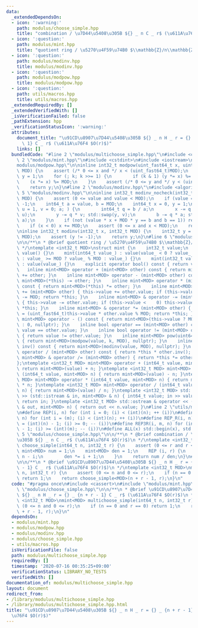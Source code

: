 ```yaml
---
data:
  _extendedDependsOn:
  - icon: ':warning:'
    path: modulus/choose_simple.hpp
    title: "combination / \u7D44\u5408\u305B ${} _ n C _ r$ (\u611A\u76F4 $O(r)$)"
  - icon: ':question:'
    path: modulus/mint.hpp
    title: "quotient ring / \u5270\u4F59\u74B0 $\\mathbb{Z}/n\\mathbb{Z}$"
  - icon: ':question:'
    path: modulus/modinv.hpp
    title: modulus/modinv.hpp
  - icon: ':question:'
    path: modulus/modpow.hpp
    title: modulus/modpow.hpp
  - icon: ':question:'
    path: utils/macros.hpp
    title: utils/macros.hpp
  _extendedRequiredBy: []
  _extendedVerifiedWith: []
  _isVerificationFailed: false
  _pathExtension: hpp
  _verificationStatusIcon: ':warning:'
  attributes:
    document_title: "\u91CD\u8907\u7D44\u5408\u305B ${} _ n H _ r = {} _ {n + r -\
      \ 1} C _ r$ (\u611A\u76F4 $O(r)$)"
    links: []
  bundledCode: "#line 2 \"modulus/multichoose_simple.hpp\"\n#include <cassert>\n#line\
    \ 2 \"modulus/mint.hpp\"\n#include <cstdint>\n#include <iostream>\n#line 4 \"\
    modulus/modpow.hpp\"\n\ninline int32_t modpow(uint_fast64_t x, uint64_t k, int32_t\
    \ MOD) {\n    assert (/* 0 <= x and */ x < (uint_fast64_t)MOD);\n    uint_fast64_t\
    \ y = 1;\n    for (; k; k >>= 1) {\n        if (k & 1) (y *= x) %= MOD;\n    \
    \    (x *= x) %= MOD;\n    }\n    assert (/* 0 <= y and */ y < (uint_fast64_t)MOD);\n\
    \    return y;\n}\n#line 2 \"modulus/modinv.hpp\"\n#include <algorithm>\n#line\
    \ 5 \"modulus/modinv.hpp\"\n\ninline int32_t modinv_nocheck(int32_t value, int32_t\
    \ MOD) {\n    assert (0 <= value and value < MOD);\n    if (value == 0) return\
    \ -1;\n    int64_t a = value, b = MOD;\n    int64_t x = 0, y = 1;\n    for (int64_t\
    \ u = 1, v = 0; a; ) {\n        int64_t q = b / a;\n        x -= q * u; std::swap(x,\
    \ u);\n        y -= q * v; std::swap(y, v);\n        b -= q * a; std::swap(b,\
    \ a);\n    }\n    if (not (value * x + MOD * y == b and b == 1)) return -1;\n\
    \    if (x < 0) x += MOD;\n    assert (0 <= x and x < MOD);\n    return x;\n}\n\
    \ninline int32_t modinv(int32_t x, int32_t MOD) {\n    int32_t y = modinv_nocheck(x,\
    \ MOD);\n    assert (y != -1);\n    return y;\n}\n#line 6 \"modulus/mint.hpp\"\
    \n\n/**\n * @brief quotient ring / \u5270\u4F59\u74B0 $\\mathbb{Z}/n\\mathbb{Z}$\n\
    \ */\ntemplate <int32_t MOD>\nstruct mint {\n    int32_t value;\n    mint() :\
    \ value() {}\n    mint(int64_t value_) : value(value_ < 0 ? value_ % MOD + MOD\
    \ : value_ >= MOD ? value_ % MOD : value_) {}\n    mint(int32_t value_, std::nullptr_t)\
    \ : value(value_) {}\n    explicit operator bool() const { return value; }\n \
    \   inline mint<MOD> operator + (mint<MOD> other) const { return mint<MOD>(*this)\
    \ += other; }\n    inline mint<MOD> operator - (mint<MOD> other) const { return\
    \ mint<MOD>(*this) -= other; }\n    inline mint<MOD> operator * (mint<MOD> other)\
    \ const { return mint<MOD>(*this) *= other; }\n    inline mint<MOD> & operator\
    \ += (mint<MOD> other) { this->value += other.value; if (this->value >= MOD) this->value\
    \ -= MOD; return *this; }\n    inline mint<MOD> & operator -= (mint<MOD> other)\
    \ { this->value -= other.value; if (this->value <    0) this->value += MOD; return\
    \ *this; }\n    inline mint<MOD> & operator *= (mint<MOD> other) { this->value\
    \ = (uint_fast64_t)this->value * other.value % MOD; return *this; }\n    inline\
    \ mint<MOD> operator - () const { return mint<MOD>(this->value ? MOD - this->value\
    \ : 0, nullptr); }\n    inline bool operator == (mint<MOD> other) const { return\
    \ value == other.value; }\n    inline bool operator != (mint<MOD> other) const\
    \ { return value != other.value; }\n    inline mint<MOD> pow(uint64_t k) const\
    \ { return mint<MOD>(modpow(value, k, MOD), nullptr); }\n    inline mint<MOD>\
    \ inv() const { return mint<MOD>(modinv(value, MOD), nullptr); }\n    inline mint<MOD>\
    \ operator / (mint<MOD> other) const { return *this * other.inv(); }\n    inline\
    \ mint<MOD> & operator /= (mint<MOD> other) { return *this *= other.inv(); }\n\
    };\ntemplate <int32_t MOD> mint<MOD> operator + (int64_t value, mint<MOD> n) {\
    \ return mint<MOD>(value) + n; }\ntemplate <int32_t MOD> mint<MOD> operator -\
    \ (int64_t value, mint<MOD> n) { return mint<MOD>(value) - n; }\ntemplate <int32_t\
    \ MOD> mint<MOD> operator * (int64_t value, mint<MOD> n) { return mint<MOD>(value)\
    \ * n; }\ntemplate <int32_t MOD> mint<MOD> operator / (int64_t value, mint<MOD>\
    \ n) { return mint<MOD>(value) / n; }\ntemplate <int32_t MOD> std::istream & operator\
    \ >> (std::istream & in, mint<MOD> & n) { int64_t value; in >> value; n = value;\
    \ return in; }\ntemplate <int32_t MOD> std::ostream & operator << (std::ostream\
    \ & out, mint<MOD> n) { return out << n.value; }\n#line 2 \"utils/macros.hpp\"\
    \n#define REP(i, n) for (int i = 0; (i) < (int)(n); ++ (i))\n#define REP3(i, m,\
    \ n) for (int i = (m); (i) < (int)(n); ++ (i))\n#define REP_R(i, n) for (int i\
    \ = (int)(n) - 1; (i) >= 0; -- (i))\n#define REP3R(i, m, n) for (int i = (int)(n)\
    \ - 1; (i) >= (int)(m); -- (i))\n#define ALL(x) std::begin(x), std::end(x)\n#line\
    \ 5 \"modulus/choose_simple.hpp\"\n\n/**\n * @brief combination / \u7D44\u5408\
    \u305B ${} _ n C _ r$ (\u611A\u76F4 $O(r)$)\n */\ntemplate <int32_t MOD>\nmint<MOD>\
    \ choose_simple(int64_t n, int32_t r) {\n    assert (0 <= r and r <= n);\n   \
    \ mint<MOD> num = 1;\n    mint<MOD> den = 1;\n    REP (i, r) {\n        num *=\
    \ n - i;\n        den *= i + 1;\n    }\n    return num / den;\n}\n#line 5 \"modulus/multichoose_simple.hpp\"\
    \n\n/**\n * @brief \u91CD\u8907\u7D44\u5408\u305B ${} _ n H _ r = {} _ {n + r\
    \ - 1} C _ r$ (\u611A\u76F4 $O(r)$)\n */\ntemplate <int32_t MOD>\nmint<MOD> multichoose_simple(int64_t\
    \ n, int32_t r) {\n    assert (0 <= n and 0 <= r);\n    if (n == 0 and r == 0)\
    \ return 1;\n    return choose_simple<MOD>(n + r - 1, r);\n}\n"
  code: "#pragma once\n#include <cassert>\n#include \"modulus/mint.hpp\"\n#include\
    \ \"modulus/choose_simple.hpp\"\n\n/**\n * @brief \u91CD\u8907\u7D44\u5408\u305B\
    \ ${} _ n H _ r = {} _ {n + r - 1} C _ r$ (\u611A\u76F4 $O(r)$)\n */\ntemplate\
    \ <int32_t MOD>\nmint<MOD> multichoose_simple(int64_t n, int32_t r) {\n    assert\
    \ (0 <= n and 0 <= r);\n    if (n == 0 and r == 0) return 1;\n    return choose_simple<MOD>(n\
    \ + r - 1, r);\n}\n"
  dependsOn:
  - modulus/mint.hpp
  - modulus/modpow.hpp
  - modulus/modinv.hpp
  - modulus/choose_simple.hpp
  - utils/macros.hpp
  isVerificationFile: false
  path: modulus/multichoose_simple.hpp
  requiredBy: []
  timestamp: '2020-07-16 00:35:25+09:00'
  verificationStatus: LIBRARY_NO_TESTS
  verifiedWith: []
documentation_of: modulus/multichoose_simple.hpp
layout: document
redirect_from:
- /library/modulus/multichoose_simple.hpp
- /library/modulus/multichoose_simple.hpp.html
title: "\u91CD\u8907\u7D44\u5408\u305B ${} _ n H _ r = {} _ {n + r - 1} C _ r$ (\u611A\
  \u76F4 $O(r)$)"
---
```

